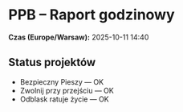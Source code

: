 # PPB – Raport godzinowy
**Czas (Europe/Warsaw):** 2025-10-11 14:40

## Status projektów
- Bezpieczny Pieszy — OK
- Zwolnij przy przejściu — OK
- Odblask ratuje życie — OK

